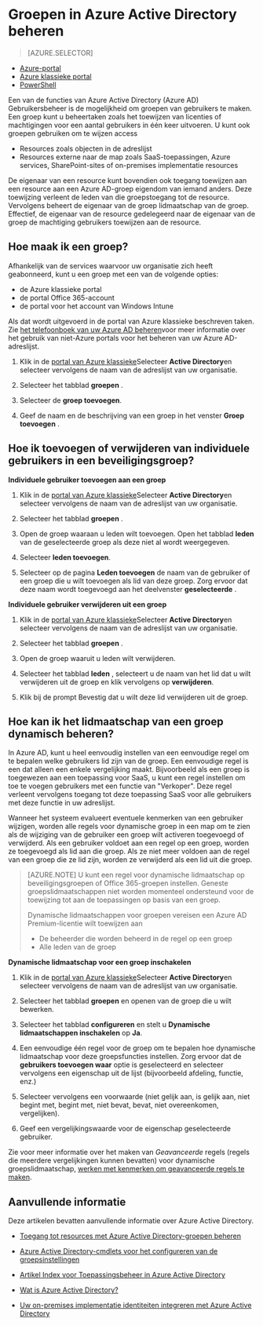 <properties
    pageTitle="Groepen in Azure Active Directory beheren | Microsoft Azure"
    description="Het maken en beheren van groepen om Azure gebruikers met Azure Active Directory beheren."
    services="active-directory"
    documentationCenter=""
    authors="curtand"
    manager="femila"
    editor=""/>

<tags
    ms.service="active-directory"
    ms.workload="identity"
    ms.tgt_pltfrm="na"
    ms.devlang="na"
    ms.topic="get-started-article"
    ms.date="09/29/2016"
    ms.author="curtand"/>


# <a name="managing-groups-in-azure-active-directory"></a>Groepen in Azure Active Directory beheren

> [AZURE.SELECTOR]
- [Azure-portal](active-directory-groups-create-azure-portal.md)
- [Azure klassieke portal](active-directory-accessmanagement-manage-groups.md)
- [PowerShell](active-directory-accessmanagement-groups-settings-v2-cmdlets.md)


Een van de functies van Azure Active Directory (Azure AD) Gebruikersbeheer is de mogelijkheid om groepen van gebruikers te maken. Een groep kunt u beheertaken zoals het toewijzen van licenties of machtigingen voor een aantal gebruikers in één keer uitvoeren. U kunt ook groepen gebruiken om te wijzen access

- Resources zoals objecten in de adreslijst
- Resources externe naar de map zoals SaaS-toepassingen, Azure services, SharePoint-sites of on-premises implementatie resources

De eigenaar van een resource kunt bovendien ook toegang toewijzen aan een resource aan een Azure AD-groep eigendom van iemand anders. Deze toewijzing verleent de leden van die groepstoegang tot de resource. Vervolgens beheert de eigenaar van de groep lidmaatschap van de groep. Effectief, de eigenaar van de resource gedelegeerd naar de eigenaar van de groep de machtiging gebruikers toewijzen aan de resource.

## <a name="how-do-i-create-a-group"></a>Hoe maak ik een groep?

Afhankelijk van de services waarvoor uw organisatie zich heeft geabonneerd, kunt u een groep met een van de volgende opties:
- de Azure klassieke portal
- de portal Office 365-account
- de portal voor het account van Windows Intune

Als dat wordt uitgevoerd in de portal van Azure klassieke beschreven taken. Zie [het telefoonboek van uw Azure AD beheren](active-directory-administer.md)voor meer informatie over het gebruik van niet-Azure portals voor het beheren van uw Azure AD-adreslijst.

1. Klik in de [portal van Azure klassieke](https://manage.windowsazure.com)Selecteer **Active Directory**en selecteer vervolgens de naam van de adreslijst van uw organisatie.

2. Selecteer het tabblad **groepen** .

3. Selecteer de **groep toevoegen**.

4. Geef de naam en de beschrijving van een groep in het venster **Groep toevoegen** .


## <a name="how-do-i-add-or-remove-individual-users-in-a-security-group"></a>Hoe ik toevoegen of verwijderen van individuele gebruikers in een beveiligingsgroep?

**Individuele gebruiker toevoegen aan een groep**

1. Klik in de [portal van Azure klassieke](https://manage.windowsazure.com)Selecteer **Active Directory**en selecteer vervolgens de naam van de adreslijst van uw organisatie.

2. Selecteer het tabblad **groepen** .

3. Open de groep waaraan u leden wilt toevoegen. Open het tabblad **leden** van de geselecteerde groep als deze niet al wordt weergegeven.

4. Selecteer **leden toevoegen**.

5. Selecteer op de pagina **Leden toevoegen** de naam van de gebruiker of een groep die u wilt toevoegen als lid van deze groep. Zorg ervoor dat deze naam wordt toegevoegd aan het deelvenster **geselecteerde** .


**Individuele gebruiker verwijderen uit een groep**

1. Klik in de [portal van Azure klassieke](https://manage.windowsazure.com)Selecteer **Active Directory**en selecteer vervolgens de naam van de adreslijst van uw organisatie.

2. Selecteer het tabblad **groepen** .

3. Open de groep waaruit u leden wilt verwijderen.

4. Selecteer het tabblad **leden** , selecteert u de naam van het lid dat u wilt verwijderen uit de groep en klik vervolgens op **verwijderen**.

6. Klik bij de prompt Bevestig dat u wilt deze lid verwijderen uit de groep.


## <a name="how-can-i-manage-the-membership-of-a-group-dynamically"></a>Hoe kan ik het lidmaatschap van een groep dynamisch beheren?

In Azure AD, kunt u heel eenvoudig instellen van een eenvoudige regel om te bepalen welke gebruikers lid zijn van de groep. Een eenvoudige regel is een dat alleen een enkele vergelijking maakt. Bijvoorbeeld als een groep is toegewezen aan een toepassing voor SaaS, u kunt een regel instellen om toe te voegen gebruikers met een functie van "Verkoper". Deze regel verleent vervolgens toegang tot deze toepassing SaaS voor alle gebruikers met deze functie in uw adreslijst.

Wanneer het systeem evalueert eventuele kenmerken van een gebruiker wijzigen, worden alle regels voor dynamische groep in een map om te zien als de wijziging van de gebruiker een groep wilt activeren toegevoegd of verwijderd. Als een gebruiker voldoet aan een regel op een groep, worden ze toegevoegd als lid aan die groep. Als ze niet meer voldoen aan de regel van een groep die ze lid zijn, worden ze verwijderd als een lid uit die groep.

> [AZURE.NOTE] U kunt een regel voor dynamische lidmaatschap op beveiligingsgroepen of Office 365-groepen instellen. Geneste groepslidmaatschappen niet worden momenteel ondersteund voor de toewijzing tot aan de toepassingen op basis van een groep.
>
> Dynamische lidmaatschappen voor groepen vereisen een Azure AD Premium-licentie wilt toewijzen aan
>
> - De beheerder die worden beheerd in de regel op een groep
> - Alle leden van de groep

**Dynamische lidmaatschap voor een groep inschakelen**

1. Klik in de [portal van Azure klassieke](https://manage.windowsazure.com)Selecteer **Active Directory**en selecteer vervolgens de naam van de adreslijst van uw organisatie.

2. Selecteer het tabblad **groepen** en openen van de groep die u wilt bewerken.

3. Selecteer het tabblad **configureren** en stelt u **Dynamische lidmaatschappen inschakelen** op **Ja**.

4. Een eenvoudige één regel voor de groep om te bepalen hoe dynamische lidmaatschap voor deze groepsfuncties instellen. Zorg ervoor dat de **gebruikers toevoegen waar** optie is geselecteerd en selecteer vervolgens een eigenschap uit de lijst (bijvoorbeeld afdeling, functie, enz.)

5. Selecteer vervolgens een voorwaarde (niet gelijk aan, is gelijk aan, niet begint met, begint met, niet bevat, bevat, niet overeenkomen, vergelijken).

6. Geef een vergelijkingswaarde voor de eigenschap geselecteerde gebruiker.

Zie voor meer informatie over het maken van *Geavanceerde* regels (regels die meerdere vergelijkingen kunnen bevatten) voor dynamische groepslidmaatschap, [werken met kenmerken om geavanceerde regels te maken](active-directory-accessmanagement-groups-with-advanced-rules.md).

## <a name="additional-information"></a>Aanvullende informatie

Deze artikelen bevatten aanvullende informatie over Azure Active Directory.

* [Toegang tot resources met Azure Active Directory-groepen beheren](active-directory-manage-groups.md)

* [Azure Active Directory-cmdlets voor het configureren van de groepsinstellingen](active-directory-accessmanagement-groups-settings-cmdlets.md)

* [Artikel Index voor Toepassingsbeheer in Azure Active Directory](active-directory-apps-index.md)

* [Wat is Azure Active Directory?](active-directory-whatis.md)

* [Uw on-premises implementatie identiteiten integreren met Azure Active Directory](active-directory-aadconnect.md)
